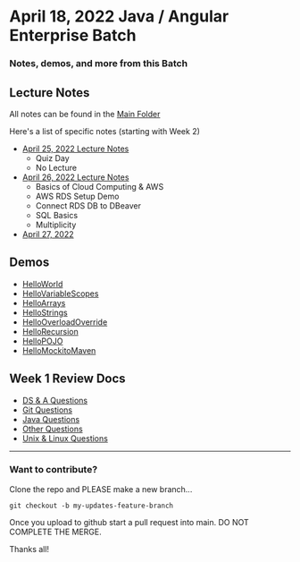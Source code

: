 # April 18, 2022 Java / Angular Enterprise Batch
### Notes, demos, and more from this Batch

## Lecture Notes
All notes can be found in the [Main Folder](https://github.com/FullSol/my-training-notes/tree/master/Lecture_Notes)

Here's a list of specific notes (starting with Week 2)

* [April 25, 2022 Lecture Notes](https://github.com/FullSol/my-training-notes/blob/master/Lecture_Notes/Week2/04.25.2022_Lecture_Notes.md)
	* Quiz Day
	* No Lecture
* [April 26, 2022 Lecture Notes](https://github.com/FullSol/my-training-notes/blob/master/Lecture_Notes/04.26.2022_Lecture_Notes.md)
	* Basics of Cloud Computing & AWS
	* AWS RDS Setup Demo
	* Connect RDS DB to DBeaver
	* SQL Basics
	* Multiplicity
* [April 27, 2022](https://github.com/FullSol/my-training-notes/blob/master/Lecture_Notes/04.27.2022_Lecture_Notes.md)

## Demos
* [HelloWorld](https://github.com/FullSol/my-training-notes/tree/master/demos/1-Java/HelloWorld)
* [HelloVariableScopes](https://github.com/FullSol/my-training-notes/tree/master/demos/1-Java/HelloVariableScopes)
* [HelloArrays](https://github.com/FullSol/my-training-notes/tree/master/demos/1-Java/HelloArrays)
* [HelloStrings](https://github.com/FullSol/my-training-notes/tree/master/demos/1-Java/HelloStrings)
* [HelloOverloadOverride](https://github.com/FullSol/my-training-notes/tree/master/demos/1-Java/HelloOverloadOverride)
* [HelloRecursion](https://github.com/FullSol/my-training-notes/tree/master/demos/1-Java/HelloRecursion)
* [HelloPOJO](https://github.com/FullSol/my-training-notes/tree/master/demos/1-Java/HelloPOJO)
* [HelloMockitoMaven](https://github.com/FullSol/my-training-notes/tree/master/demos/1-Java/HelloMockitoMaven)

## Week 1 Review Docs
* [DS & A Questions](https://github.com/FullSol/my-training-notes/blob/master/Week1_Review/DS_%26_A_Questions.md)
* [Git Questions](https://github.com/FullSol/my-training-notes/blob/master/Week1_Review/Git_Questions.md)
* [Java Questions](https://github.com/FullSol/my-training-notes/blob/master/Week1_Review/Java_Questions.md)
* [Other Questions](https://github.com/FullSol/my-training-notes/blob/master/Week1_Review/Other_Questions.md)
* [Unix & Linux Questions](https://github.com/FullSol/my-training-notes/blob/master/Week1_Review/Unix_Linux_Questions.md)

<hr>

### Want to contribute?
Clone the repo and PLEASE make a new branch...

```
git checkout -b my-updates-feature-branch
```

Once you upload to github start a pull request into main. DO NOT COMPLETE THE MERGE.

Thanks all!
